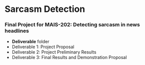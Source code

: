 # Sarcasm Detection
### Final Project for MAIS-202: Detecting sarcasm in news headlines

-  **Deliverable** folder
- Deliverable 1: Project Proposal
- Deliverable 2: Project Preliminary Results
- Deliverable 3: Final Results and Demonstration Proposal

